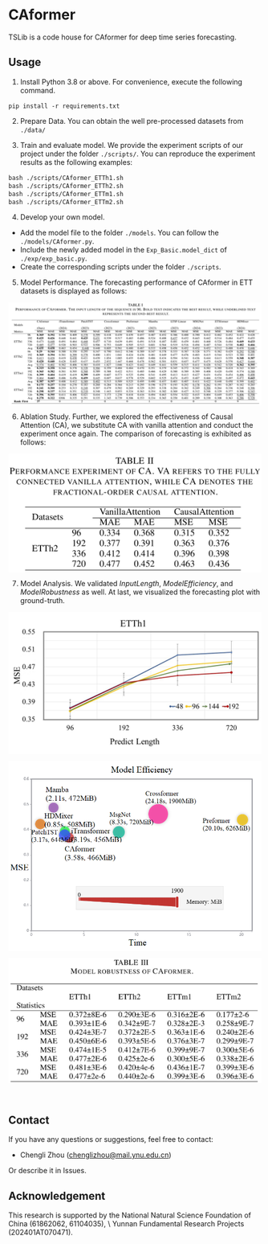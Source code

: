 # CAformer
TSLib is a code house for CAformer for deep time series forecasting.


## Usage

1. Install Python 3.8 or above. For convenience, execute the following command.

```
pip install -r requirements.txt
```

2. Prepare Data. You can obtain the well pre-processed datasets from `./data/`


3. Train and evaluate model. We provide the experiment scripts of our project under the folder `./scripts/`. You can reproduce the experiment results as the following examples:

```
bash ./scripts/CAformer_ETTh1.sh
bash ./scripts/CAformer_ETTh2.sh
bash ./scripts/CAformer_ETTm1.sh
bash ./scripts/CAformer_ETTm2.sh
```

4. Develop your own model.

- Add the model file to the folder `./models`. You can follow the `./models/CAformer.py`.
- Include the newly added model in the `Exp_Basic.model_dict` of  `./exp/exp_basic.py`.
- Create the corresponding scripts under the folder `./scripts`.


5. Model Performance.
The forecasting performance of CAformer in ETT datasets is displayed as follows:

<p align="center">
<img src="./figures/performance.png"  alt="" align=center />
</p>


6. Ablation Study.
Further, we explored the effectiveness of Causal Attention (CA), we substitute CA with vanilla attention and conduct the experiment once again. The comparison of forecasting is exhibited as follows:

<p align="center">
<img src="./figures/ablation.png"  alt="" align=center />
</p>


7. Model Analysis.
We validated $Input Length$, $Model Efficiency$, and $Model Robustness$ as well. At last, we visualized the forecasting plot with ground-truth.


<p align="center">
<img src="./figures/input.jpg"  alt="" align=center />
</p>


<p align="center">
<img src="./figures/efficiency.png"  alt="" align=center />
</p>


<p align="center">
<img src="./figures/robustness.png"  alt="" align=center />
</p>


<p align="center">
<img src="./figures/visual.jpg"  alt="" align=center />
</p>



## Contact
If you have any questions or suggestions, feel free to contact:

- Chengli Zhou (chenglizhou@mail.ynu.edu.cn)

Or describe it in Issues.

## Acknowledgement

This research is supported by the National Natural Science Foundation of China (61862062, 61104035), \\
Yunnan Fundamental Research Projects (202401AT070471).

